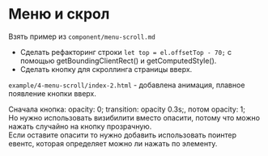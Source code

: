 # Меню и скрол
Взять пример из `component/menu-scroll.md`

- Сделать рефакторинг строки `let top = el.offsetTop - 70;` с помощью getBoundingClientRect() и getComputedStyle().
- Сделать кнопку для скроллинга страницы вверх.

`example/4-menu-scroll/index-2.html` - добавлена анимация, плавное появление кнопки вверх.

Сначала кнопка: opacity: 0; transition: opacity 0.3s;, потом opacity: 1;  
Но нужно использовать визибилити вместо опасити, потому что можно нажать случайно на кнопку прозрачную.  
Если оставите опасити то нужно добавить использовать поинтер евентс, которая определяет можно ли нажать по элементу.
